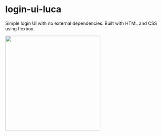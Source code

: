 # login-ui-luca

Simple login UI with no external dependencies. Built with HTML and CSS using flexbox.

<img src="https://user-images.githubusercontent.com/114132281/236734883-0758d6fd-3914-4f1c-9014-1a3046b78acc.png" width="300">
